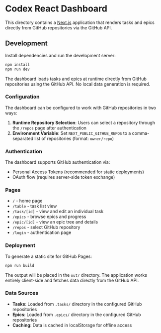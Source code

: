 # Codex React Dashboard

This directory contains a [Next.js](https://nextjs.org/) application that renders tasks and epics directly from GitHub repositories via the GitHub API.

## Development

Install dependencies and run the development server:

```bash
npm install
npm run dev
```

The dashboard loads tasks and epics at runtime directly from GitHub repositories using the GitHub API. No local data generation is required.

### Configuration

The dashboard can be configured to work with GitHub repositories in two ways:

1. **Runtime Repository Selection**: Users can select a repository through the `/repos` page after authentication
2. **Environment Variable**: Set `NEXT_PUBLIC_GITHUB_REPOS` to a comma-separated list of repositories (format: `owner/repo`)

### Authentication

The dashboard supports GitHub authentication via:
- Personal Access Tokens (recommended for static deployments)
- OAuth flow (requires server-side token exchange)

### Pages

- `/` - home page
- `/table` - task list view
- `/task/[id]` - view and edit an individual task
- `/epics` - browse epics and progress
- `/epic/[id]` - view an epic tree and details
- `/repos` - select GitHub repository
- `/login` - authentication page

### Deployment

To generate a static site for GitHub Pages:

```bash
npm run build
```

The output will be placed in the `out/` directory. The application works entirely client-side and fetches data directly from the GitHub API.

### Data Sources

- **Tasks**: Loaded from `.tasks/` directory in the configured GitHub repositories
- **Epics**: Loaded from `.epics/` directory in the configured GitHub repositories
- **Caching**: Data is cached in localStorage for offline access
